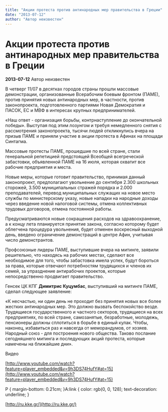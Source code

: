 ```yaml
---
title: "Акции протеста против антинародных мер правительства в Греции"
date: "2013-07-12"
author: "Автор неизвестен"
---
```


# Акции протеста против антинародных мер правительства в Греции

**2013-07-12** Автор неизвестен

В четверг 11/07 в десятках городов страны прошли массовые демонстрации, организованные Всерабочим боевым фронтом (ПАМЕ), против принятия новых антинародных мер, в частности, против законопроекта, подготовленного партиями Новая Демократия и ПАСОК, ЕС и МВФ в интересах крупных предпринимателей.

«Наш ответ - организация борьбы, контрнаступление до окончательной победы». Выступая под этим лозунгом и требуя немедленного снятия с рассмотрения законопроекта, тысячи людей откликнулись вчера на призыв ПАМЕ и приняли участие в акции протеста в Афинах на площади Синтагма.

Массовые протесты ПАМЕ, прошедшие по всей стране, стали генеральной репетицией предстоящей Всеобщей всегреческой забастовки, объявленной ПАМЕ на 16 июля, которая охватит все рабочие предприятия и места.

Новые меры, которые готовит правительство, принимая данный законопроект, предполагают увольнение до сентября 2.300 школьных сторожей, 3.500 муниципальных стражей порядка и 2.000 преподавателей, перевод муниципальных служащих на новое место службы по министерскому указу, новые нападки на народные доходы через введение новой налоговой системы, отмена коллективных трудовых договоров, отмена постоянной работы.

Предусматриваются новые сокращения расходов на здравоохранение, а к концу лета планируется принятие закона, согласно которому будет облегчена процедура увольнения, будет отменен воскресный выходной день, введено ограничение демонстраций в центре Афин, учитывая число демонстрантов.

Профсоюзные лидеры ПАМЕ, выступившие вчера на митинге, заявили решительно, что находясь на рабочих местах, сделают все необходимое для того, чтобы забастовка имела успех, будут бороться за права, которые отвечают потребностям трудящихся и членов их семей, за упразднение антирабочих проектов, которые непосредственно продвигает правительство.

Генсек ЦК КПГ **Димитрис Куцумбас**, выступивший на митинге ПАМЕ, сделал следующее заявление:

«К несчастью, ни один день не проходит без принятия новых все более жестких антинародных мер. Это должно вызвать беспокойство везде. Трудящиеся государственного и частного секторов, трудящиеся на всех предприятиях, по всей стране, самозанятые, безработные, молодежь, пенсионеры должны сплотиться в борьбе в единый кулак. Чтобы, наконец, избавиться раз и навсегда от меморандумов, от хозяев. Народный союз - для построения нового общества. Таково послание сегодняшнего митинга и последующих акций протеста, которые намечены на ближайшие дни».

Видео

[http://www.youtube.com/watch?feature=player_embedded&v=9h3DS74HufY#at=15](http://www.youtube.com/watch?feature=player_embedded&v=9h3DS74HufY#at=15)

P \{ margin-bottom: 0.21cm; \}A:link \{ color: rgb(0, 0, 128); text-decoration: underline; \}

[http://ru.kke.gr/](http://ru.kke.gr/)